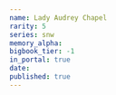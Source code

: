 ```yaml
---
name: Lady Audrey Chapel
rarity: 5
series: snw
memory_alpha:
bigbook_tier: -1
in_portal: true
date:
published: true
---
```



